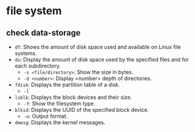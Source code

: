 # file system

## check data-storage

- `df`: Shows the amount of disk space used and available on Linux file systems.
- `du`: Display the amount of disk space used by the specified files and for each subdirectory.
  - `-s <file/directory>`: Show the size in bytes.
  - `-d <number>`: Display \<number\> depth of directories.
- `fdisk`: Displays the partition table of a disk.
  - `-l`
- `lsblk`: Displays the block devices and their size.
  - `-f`: Show the filesystem type.
- `blkid`: Displays the UUID of the specified block device.
  - `-o`: Output format.
- `dmesg`: Displays the kernel messages.
